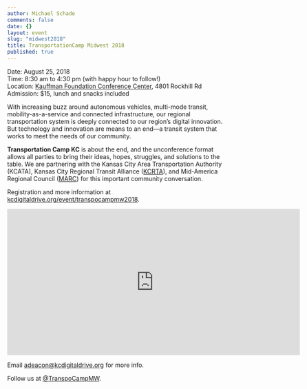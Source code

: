 ```yaml
---
author: Michael Schade
comments: false
date: {}
layout: event
slug: "midwest2018"
title: TransportationCamp Midwest 2018
published: true
---
```

Date: August 25, 2018<br>
Time: 8:30 am to 4:30 pm (with happy hour to follow!)<br>
Location: [Kauffman Foundation Conference Center](http://www.kauffman.org/who-we-are/kauffman-foundation-conference-center),
4801 Rockhill Rd<br>
Admission: $15, lunch and snacks included

With increasing buzz around autonomous vehicles, multi-mode transit, mobility-as-a-service and connected infrastructure, our regional transportation system is deeply connected to our region’s digital innovation. But technology and innovation are means to an end—a transit system that works to meet the needs of our community.

**Transportation Camp KC** is about the end, and the unconference format allows all parties to bring their ideas, hopes, struggles, and solutions to the table. We are partnering with the Kansas City Area Transportation Authority (KCATA), Kansas City Regional Transit Alliance ([KCRTA](http://www.kcata.org/)), and Mid-America Regional Council ([MARC](http://www.marc.org/)) for this important community conversation.

Registration and more information at [kcdigitaldrive.org/event/transpocampmw2018](https://www.kcdigitaldrive.org/event/transpocampmw2018/).

<iframe src="https://www.google.com/maps/embed?pb=!1m18!1m12!1m3!1d3098.9511821498368!2d-94.57926468464547!3d39.03923247954908!2m3!1f0!2f0!3f0!3m2!1i1024!2i768!4f13.1!3m3!1m2!1s0x87c0ef93e50b1f91%3A0xf68526decc4a03ac!2s4801+Rockhill+Rd%2C+Kansas+City%2C+MO+64110!5e0!3m2!1sen!2sus!4v1466274385082" width="680" height="340" frameborder="0" style="border:0" allowfullscreen></iframe>

Email [adeacon@kcdigitaldrive.org](mailto:adeacon@kcdigitaldrive.org) for more info.

Follow us at [@TranspoCampMW](https://twitter.com/TranspoCampMW).
